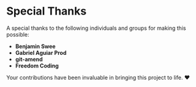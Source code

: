 # Special Thanks

A special thanks to the following individuals and groups for making this possible:

* **Benjamin Swee**
* **Gabriel Aguiar Prod**
* **git-amend**
* **Freedom Coding**

Your contributions have been invaluable in bringing this project to life. ❤️
